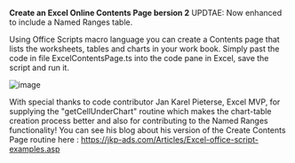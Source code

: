 **Create an Excel Online Contents Page bersion 2**
UPDTAE: Now enhanced to include a Named Ranges table.  

Using Office Scripts macro language you can create a Contents page that lists the worksheets, tables and charts in your work book. Simply past the code in file ExcelContentsPage.ts into the code pane in Excel, save the script and run it.

![image](https://user-images.githubusercontent.com/47678539/130545223-3e33961f-8a0b-4ab8-9d51-a854c9eb281e.png)

With special thanks to code contributor Jan Karel Pieterse, Excel MVP, for supplying the "getCellUnderChart" routine which makes the chart-table creation process better and also for contributing to the Named Ranges functionality! You can see his blog about his version of the Create Contents Page routine here : https://jkp-ads.com/Articles/Excel-office-script-examples.asp
